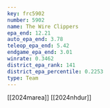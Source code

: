 ```yaml
---
key: frc5902
number: 5902
name: The Wire Clippers
epa_end: 12.21
auto_epa_end: 3.78
teleop_epa_end: 5.42
endgame_epa_end: 3.01
winrate: 0.3462
district_epa_rank: 141
district_epa_percentile: 0.2253
type: Team
---
```

[[2024marea]]
[[2024nhdur]]
